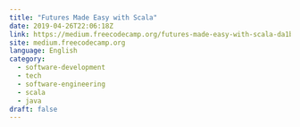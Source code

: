 ```yaml
---
title: "Futures Made Easy with Scala"
date: 2019-04-26T22:06:18Z
link: https://medium.freecodecamp.org/futures-made-easy-with-scala-da1beb3bb281?source=rss----336d898217ee---4
site: medium.freecodecamp.org
language: English
category:
  - software-development
  - tech
  - software-engineering
  - scala
  - java
draft: false
---
```


